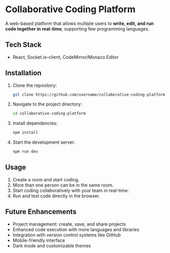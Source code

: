 

# Collaborative Coding Platform

A web-based platform that allows multiple users to **write, edit, and run code together in real-time**, supporting few programming languages. 


## Tech Stack

* React, Socket.io-client, CodeMirror/Monaco Editor

## Installation

1. Clone the repository:

   ```bash
   git clone https://github.com/username/collaborative-coding-platform.git
   ```
2. Navigate to the project directory:

   ```bash
   cd collaborative-coding-platform
   ```
3. Install dependencies:

   ```bash
   npm install
   ```
4. Start the development server:

   ```bash
   npm run dev
   ```

## Usage

1. Create a room and start coding. 
2. More than one person can be in the same room.
3. Start coding collaboratively with your team in real-time.
4. Run and test code directly in the browser.


## Future Enhancements

* Project management: create, save, and share projects
* Enhanced code execution with more languages and libraries
* Integration with version control systems like GitHub
* Mobile-friendly interface
* Dark mode and customizable themes

